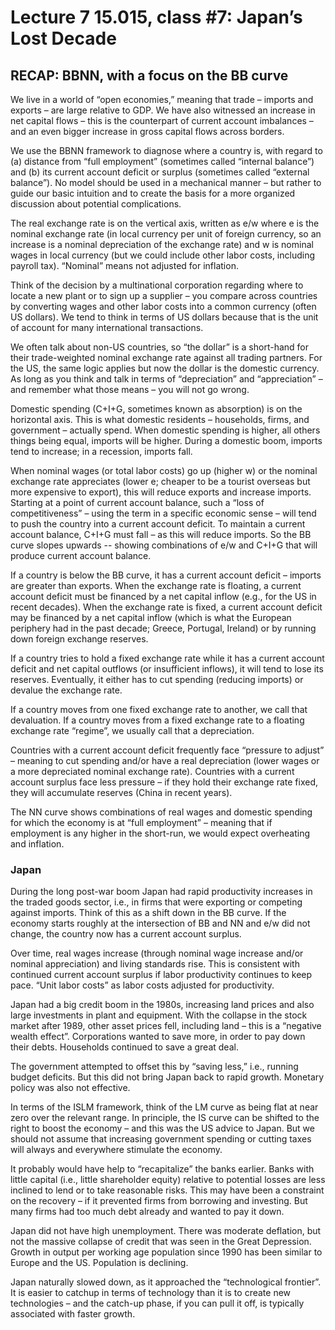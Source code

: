 # Lecture 7 15.015, class #7: Japan’s Lost Decade 

## RECAP: BBNN, with a focus on the BB curve 

We live in a world of “open economies,” meaning that trade – imports and exports – are large relative to GDP. We have also witnessed an increase in net capital flows – this is the counterpart of current account imbalances – and an even bigger increase in gross capital flows across borders. 

We use the BBNN framework to diagnose where a country is, with regard to (a) distance from “full employment” (sometimes called “internal balance”) and (b) its current account deficit or surplus (sometimes called “external balance”).  No model should be used in a mechanical manner – but rather to guide our basic intuition and to create the basis for a more organized discussion about potential complications. 

The real exchange rate is on the vertical axis, written as e/w where e is the nominal exchange rate (in local currency per unit of foreign currency, so an increase is a nominal depreciation of the exchange rate) and w is nominal wages in local currency (but we could include other labor costs, including payroll tax). “Nominal” means not adjusted for inflation. 

Think of the decision by a multinational corporation regarding where to locate a new plant or to sign up a supplier – you compare across countries by converting wages and other labor costs into a common currency (often US dollars). We tend to think in terms of US dollars because that is the unit of account for many international transactions. 

We often talk about non-US countries, so “the dollar” is a short-hand for their trade-weighted nominal exchange rate against all trading partners.  For the US, the same logic applies but now the dollar is the domestic currency.  As long as you think and talk in terms of “depreciation” and “appreciation” – and remember what those means – you will not go wrong. 

Domestic spending (C+I+G, sometimes known as absorption) is on the horizontal axis.  This is what domestic residents – households, firms, and government – actually spend.  When domestic spending is higher, all others things being equal, imports will be higher.  During a domestic boom, imports tend to increase; in a recession, imports fall.   

When nominal wages (or total labor costs) go up (higher w) or the nominal exchange rate appreciates (lower e; cheaper to be a tourist overseas but more expensive to export), this will reduce exports and increase imports.  Starting at a point of current account balance, such a “loss of competitiveness” – using the term in a specific economic sense – will tend to push the country into a current account deficit.  To maintain a current account balance, C+I+G must fall – as this will reduce imports.  So the BB curve slopes upwards -- showing combinations of e/w and C+I+G that will produce current account balance. 

If a country is below the BB curve, it has a current account deficit – imports are greater than exports. When the exchange rate is floating, a current account deficit must be financed by a net capital inflow (e.g., for the US in recent decades).  When the exchange rate is fixed, a current account deficit may be financed by a net capital inflow (which is what the European periphery had in the past decade; Greece, Portugal, Ireland) or by running down foreign exchange reserves. 

If a country tries to hold a fixed exchange rate while it has a current account deficit and net capital outflows (or insufficient inflows), it will tend to lose its reserves.  Eventually, it either has to cut spending (reducing imports) or devalue the exchange rate. 

If a country moves from one fixed exchange rate to another, we call that devaluation.  If a country moves from a fixed exchange rate to a floating exchange rate “regime”, we usually call that a depreciation. 

Countries with a current account deficit frequently face “pressure to adjust” – meaning to cut spending and/or have a real depreciation (lower wages or a more depreciated nominal exchange rate). Countries with a current account surplus face less pressure – if they hold their exchange rate fixed, they will accumulate reserves (China in recent years). 

The NN curve shows combinations of real wages and domestic spending for which the economy is at “full employment” – meaning that if employment is any higher in the short-run, we would expect overheating and inflation. 

### Japan 

During the long post-war boom Japan had rapid productivity increases in the traded goods sector, i.e., in firms that were exporting or competing against imports.  Think of this as a shift down in the BB curve. If the economy starts roughly at the intersection of BB and NN and e/w did not change, the country now has a current account surplus.   

Over time, real wages increase (through nominal wage increase and/or nominal appreciation) and living standards rise. This is consistent with continued current account surplus if labor productivity continues to keep pace.  “Unit labor costs” as labor costs adjusted for productivity. 

Japan had a big credit boom in the 1980s, increasing land prices and also large investments in plant and equipment.  With the collapse in the stock market after 1989, other asset prices fell, including land – this is a “negative wealth effect”.  Corporations wanted to save more, in order to pay down their debts. Households continued to save a great deal.   

The government attempted to offset this by “saving less,” i.e., running budget deficits.  But this did not bring Japan back to rapid growth. Monetary policy was also not effective. 

In terms of the ISLM framework, think of the LM curve as being flat at near zero over the relevant range.  In principle, the IS curve can be shifted to the right to boost the economy – and this was the US advice to Japan. But we should not assume that increasing government spending or cutting taxes will always and everywhere stimulate the economy.  

It probably would have help to “recapitalize” the banks earlier.  Banks with little capital (i.e., little shareholder equity) relative to potential losses are less inclined to lend or to take reasonable risks. This may have been a constraint on the recovery – if it prevented firms from borrowing and investing. But many firms had too much debt already and wanted to pay it down. 

Japan did not have high unemployment.  There was moderate deflation, but not the massive collapse of credit that was seen in the Great Depression.  Growth in output per working age population since 1990 has been similar to Europe and the US.  Population is declining. 

Japan naturally slowed down, as it approached the “technological frontier”.  It is easier to catchup in terms of technology than it is to create new technologies – and the catch-up phase, if you can pull it off, is typically associated with faster growth. 